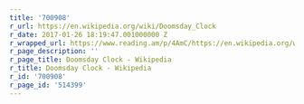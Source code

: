 ```yaml
---
title: '700908'
r_url: https://en.wikipedia.org/wiki/Doomsday_Clock
r_date: 2017-01-26 18:19:47.001000000 Z
r_wrapped_url: https://www.reading.am/p/4AmC/https://en.wikipedia.org/wiki/Doomsday_Clock
r_page_description: ''
r_page_title: Doomsday Clock - Wikipedia
r_title: Doomsday Clock - Wikipedia
r_id: '700908'
r_page_id: '514399'
---
```


